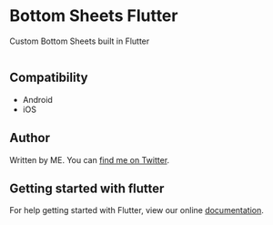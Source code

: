 # Bottom Sheets Flutter

Custom Bottom Sheets built in Flutter

<a href=""><img src="https://media.giphy.com/media/ljtoG4awQRqugGAa4T/giphy.gif" title=""/></a>

## Compatibility

- Android
- iOS 

## Author

Written by ME. You can [find me on Twitter](https://twitter.com/nitinmehta19).

## Getting started with flutter

For help getting started with Flutter, view our online
[documentation](https://flutter.io/).
